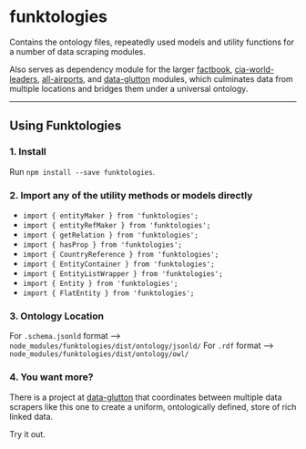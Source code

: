 # funktologies
Contains the ontology files, repeatedly used models and utility functions for a number of data scraping modules.

Also serves as dependency module for the larger [factbook](https://github.com/WilliamRADFunk/factbook.git), [cia-world-leaders](https://github.com/WilliamRADFunk/cia-world-leaders.git), [all-airports](https://github.com/WilliamRADFunk/all-airports.git), and [data-glutton](https://github.com/WilliamRADFunk/data-glutton.git) modules, which culminates data from multiple locations and bridges them under a universal ontology.

***

## Using Funktologies

### 1. Install

Run `npm install --save funktologies`.

### 2. Import any of the utility methods or models directly

* `import { entityMaker } from 'funktologies';`
* `import { entityRefMaker } from 'funktologies';`
* `import { getRelation } from 'funktologies';`
* `import { hasProp } from 'funktologies';`
* `import { CountryReference } from 'funktologies';`
* `import { EntityContainer } from 'funktologies';`
* `import { EntityListWrapper } from 'funktologies';`
* `import { Entity } from 'funktologies';`
* `import { FlatEntity } from 'funktologies';`

### 3. Ontology Location

For `.schema.jsonld` format --> `node_modules/funktologies/dist/ontology/jsonld/`
For `.rdf` format --> `node_modules/funktologies/dist/ontology/owl/`

### 4. You want more?

There is a project at [data-glutton](https://github.com/WilliamRADFunk/data-glutton.git) that coordinates between multiple data scrapers like this one to create a uniform, ontologically defined, store of rich linked data.

Try it out.
